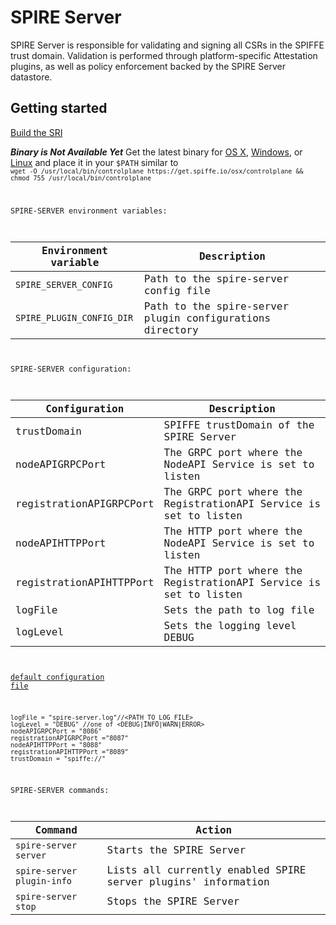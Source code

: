 # SPIRE Server  
SPIRE Server is responsible for validating and signing all CSRs in the SPIFFE trust domain. Validation is performed through platform-specific Attestation plugins, as well as policy enforcement backed by the SPIRE Server datastore.



## Getting started
[Build the SRI](../README.md#building-the-sri)

_**Binary is Not Available Yet**_
Get the latest binary for [OS X](https://get.spiffe.io/osx/controlplane), [Windows](https://get.spiffe.io/windows/controlplane.exe), 
or [Linux](https://get.spiffe.io/linux/controlplane) and place it in your `$PATH` similar to 
<code>
`wget -O /usr/local/bin/controlplane https://get.spiffe.io/osx/controlplane && chmod 755 /usr/local/bin/controlplane`

SPIRE-SERVER environment variables:

|Environment variable      | Description                                                |
|--------------------------|------------------------------------------------------------|
| `SPIRE_SERVER_CONFIG`    |  Path to the spire-server config file                      |
| `SPIRE_PLUGIN_CONFIG_DIR`|  Path to the spire-server plugin configurations directory  |


SPIRE-SERVER configuration:

 |Configuration          | Description                                                          |
 |-----------------------|----------------------------------------------------------------------|
 |trustDomain            |  SPIFFE trustDomain of the SPIRE Server                              |
 |nodeAPIGRPCPort        |  The GRPC port where the NodeAPI Service is set to listen            |
 |registrationAPIGRPCPort|  The GRPC port where the RegistrationAPI Service is set to listen    |
 |nodeAPIHTTPPort        |  The HTTP port where the NodeAPI Service is set to listen            |
 |registrationAPIHTTPPort|  The HTTP port where the RegistrationAPI Service is set to listen    |
 |logFile                |  Sets the path to log file                                           |
 |logLevel               |  Sets the logging level DEBUG|INFO|WARN|ERROR>                      |


[default configuration file](./.conf/default_server_config.hcl) 

```
logFile = "spire-server.log"//<PATH_TO_LOG_FILE>
logLevel = "DEBUG" //one of <DEBUG|INFO|WARN|ERROR> 
nodeAPIGRPCPort = "8086" 
registrationAPIGRPCPort ="8087"
nodeAPIHTTPPort = "8088"
registrationAPIHTTPPort ="8089"
trustDomain = "spiffe://"
```


SPIRE-SERVER commands:

 |Command                   | Action                                                           |
 |--------------------------|------------------------------------------------------------------|
 |`spire-server server`     |  Starts the SPIRE Server                                         |
 |`spire-server plugin-info`|  Lists all currently enabled SPIRE server plugins' information   |
 |`spire-server stop`       |  Stops the SPIRE Server                                          |
